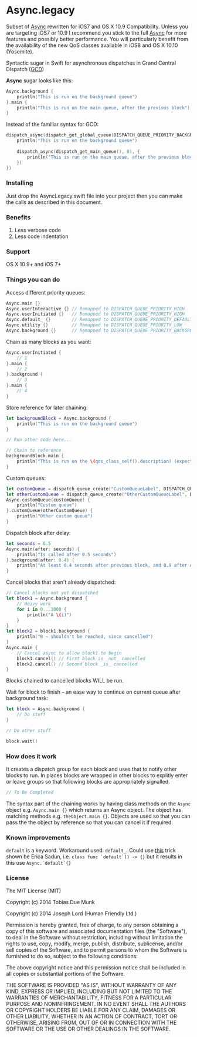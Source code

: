 Async.legacy
============

Subset of [Async]( https://github.com/duemunk/Async) rewritten for iOS7 and OS X 10.9 Compatibility. Unless you are targeting iOS7 or 10.9 I recommend you stick to the full [Async]( https://github.com/duemunk/Async) for more features and possibly better performance. You will particularly benefit from the availability of the new QoS classes available in iOS8 and OS X 10.10 (Yosemite).

Syntactic sugar in Swift for asynchronous dispatches in Grand Central Dispatch ([GCD](https://developer.apple.com/library/prerelease/ios/documentation/Performance/Reference/GCD_libdispatch_Ref/index.html))

**Async** sugar looks like this:
```swift
Async.background {
	println("This is run on the background queue")
}.main {
	println("This is run on the main queue, after the previous block")
}
```

Instead of the familiar syntax for GCD:
```swift
dispatch_async(dispatch_get_global_queue(DISPATCH_QUEUE_PRIORITY_BACKGROUND, 0), {
	println("This is run on the background queue")
	
	dispatch_async(dispatch_get_main_queue(), 0), {
		println("This is run on the main queue, after the previous block")
	})
})
```

### Installing
Just drop the AsyncLegacy.swift file into your project then you can make the calls as described in this document.

### Benefits
1. Less verbose code
2. Less code indentation

### Support
OS X 10.9+ and iOS 7+

### Things you can do
Access different priority queues:
```swift
Async.main {}
Async.userInteractive {} // Remapped to DISPATCH_QUEUE_PRIORITY_HIGH
Async.userInitiated {}   // Remapped to DISPATCH_QUEUE_PRIORITY_HIGH
Async.default_ {}        // Remapped to DISPATCH_QUEUE_PRIORITY_DEFAULT 
Async.utility {}         // Remapped to DISPATCH_QUEUE_PRIORITY_LOW
Async.background {}      // Remapped to DISPATCH_QUEUE_PRIORITY_BACKGROUND
```

Chain as many blocks as you want:
```swift
Async.userInitiated {
	// 1
}.main {
	// 2
}.background {
	// 3
}.main {
	// 4
}
```

Store reference for later chaining:
```swift
let backgroundBlock = Async.background {
	println("This is run on the background queue")
}

// Run other code here...

// Chain to reference
backgroundBlock.main {
	println("This is run on the \(qos_class_self().description) (expected \(qos_class_main().description)), after the previous block")
}
```

Custom queues:
```swift
let customQueue = dispatch_queue_create("CustomQueueLabel", DISPATCH_QUEUE_CONCURRENT)
let otherCustomQueue = dispatch_queue_create("OtherCustomQueueLabel", DISPATCH_QUEUE_CONCURRENT)
Async.customQueue(customQueue) {
	println("Custom queue")
}.customQueue(otherCustomQueue) {
	println("Other custom queue")
}
```

Dispatch block after delay:
```swift
let seconds = 0.5
Async.main(after: seconds) {
	println("Is called after 0.5 seconds")
}.background(after: 0.4) {
	println("At least 0.4 seconds after previous block, and 0.9 after Async code is called")
}
```

Cancel blocks that aren't already dispatched: 
```swift
// Cancel blocks not yet dispatched
let block1 = Async.background {
	// Heavy work
	for i in 0...1000 {
		println("A \(i)")
	}
}
let block2 = block1.background {
	println("B – shouldn't be reached, since cancelled")
}
Async.main { 
	// Cancel async to allow block1 to begin
	block1.cancel() // First block is _not_ cancelled
	block2.cancel() // Second block _is_ cancelled
}
```
Blocks chained to cancelled blocks WILL be run.

Wait for block to finish – an ease way to continue on current queue after background task:
```swift
let block = Async.background {
	// Do stuff
}

// Do other stuff

block.wait()
```

### How does it work
It creates a dispatch group for each block and uses that to notify other blocks to run. In places blocks are wrapped in other blocks to explitly enter or leave groups so that following blocks are appropriately signalled.
```swift
// To Be Completed
```
The syntax part of the chaining works by having class methods on the `Async` object e.g. `Async.main {}` which returns an Async object. The object has matching methods e.g. `theObject.main {}`. Objects are used so that you can pass the the object by reference so that you can cancel it if required.

### Known improvements
```default``` is a keyword. Workaround used: ```default_```. Could use [this](http://ericasadun.com/2014/08/21/swift-when-cocoa-and-swift-collide/) trick shown be Erica Sadun, i.e. ```class func `default`() -> {}``` but it results in this use ```Async.`default`{}```

### License
The MIT License (MIT)

Copyright (c) 2014 Tobias Due Munk

Copyright (c) 2014 Joseph Lord (Human Friendly Ltd.)

Permission is hereby granted, free of charge, to any person obtaining a copy of
this software and associated documentation files (the "Software"), to deal in
the Software without restriction, including without limitation the rights to
use, copy, modify, merge, publish, distribute, sublicense, and/or sell copies of
the Software, and to permit persons to whom the Software is furnished to do so,
subject to the following conditions:

The above copyright notice and this permission notice shall be included in all
copies or substantial portions of the Software.

THE SOFTWARE IS PROVIDED "AS IS", WITHOUT WARRANTY OF ANY KIND, EXPRESS OR
IMPLIED, INCLUDING BUT NOT LIMITED TO THE WARRANTIES OF MERCHANTABILITY, FITNESS
FOR A PARTICULAR PURPOSE AND NONINFRINGEMENT. IN NO EVENT SHALL THE AUTHORS OR
COPYRIGHT HOLDERS BE LIABLE FOR ANY CLAIM, DAMAGES OR OTHER LIABILITY, WHETHER
IN AN ACTION OF CONTRACT, TORT OR OTHERWISE, ARISING FROM, OUT OF OR IN
CONNECTION WITH THE SOFTWARE OR THE USE OR OTHER DEALINGS IN THE SOFTWARE.
